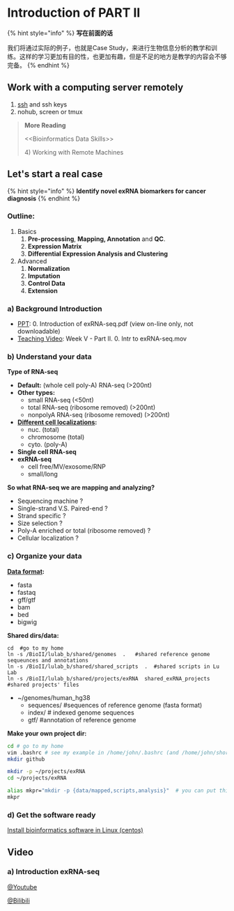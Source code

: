 # Introduction of PART II

{% hint style="info" %}
**写在前面的话**

我们将通过实际的例子，也就是Case Study，来进行生物信息分析的教学和训练。这样的学习更加有目的性，也更加有趣，但是不足的地方是教学的内容会不够完备。
{% endhint %}

## Work with a computing server remotely  <a id="1"></a>

1. [ssh](../part-i-basic-skills/2.linux.md#4-setup-ssh-key) and ssh keys
2. nohub, screen or tmux

> **More Reading**
>
> &lt;&lt;Bioinformatics Data Skills&gt;&gt;
>
> 4\) Working with Remote Machines

## Let's start a real case

{% hint style="info" %}
**Identify novel exRNA biomarkers for cancer diagnosis**
{% endhint %}

### Outline:

1. Basics
   1. **Pre-processing**, **Mapping, Annotation** and **QC**. 
   2. **Expression Matrix**
   3. **Differential Expression Analysis and Clustering**
2. Advanced
   1. **Normalization**
   2. **Imputation**
   3. **Control Data**
   4. **Extension**

### a\) Background Introduction

* [PPT](../getting-startted.md#learning-materials):  0. Introduction of exRNA-seq.pdf \(view on-line only, not downloadable\)
* [Teaching Video](../getting-startted.md#learning-materials): Week V - Part II. 0. Intr to exRNA-seq.mov

### b\) Understand your data

**Type of RNA-seq**

* **Default:** \(whole cell poly-A\) RNA-seq  \(&gt;200nt\)
* **Other types:**
  * small RNA-seq  \(&lt;50nt\)
  * total RNA-seq \(ribosome removed\) \(&gt;200nt\)
  * nonpolyA RNA-seq \(ribosome removed\) \(&gt;200nt\)
* [**Different cell localizations**](5.control-data.md#local)**:**
  * nuc. \(total\) 
  * chromosome \(total\) 
  * cyto. \(poly-A\) 
* **Single cell RNA-seq**
* **exRNA-seq**
  * cell free/MV/exosome/RNP
  * small/long

**So what RNA-seq we are mapping and analyzing?**

* Sequencing machine ?
* Single-strand V.S. Paired-end ?
* Strand specific ?
* Size selection ?
* Poly-A enriched or total \(ribosome removed\) ?
* Cellular localization ?

### c\) Organize your data

[**Data format**](https://genome.ucsc.edu/FAQ/FAQformat.html)**:**

* fasta
* fastaq
* gff/gtf
* bam
* bed
* bigwig

**Shared dirs/data:**

```text
cd  #go to my home
ln -s /BioII/lulab_b/shared/genomes  .   #shared reference genome sequeunces and annotations
ln -s /BioII/lulab_b/shared/shared_scripts  .  #shared scripts in Lu Lab
ln -s /BioII/lulab_b/shared/projects/exRNA  shared_exRNA_projects   #shared projects' files
```

* ~/genomes/human\_hg38
  * sequences/ \#sequences of reference genome \(fasta format\)
  * index/ \# indexed genome sequences
  * gtf/   \#annotation of reference genome 

**Make your own project dir:**

```bash
cd # go to my home
vim .bashrc # see my example in /home/john/.bashrc (and /home/john/shortcuts)
mkdir github

mkdir -p ~/projects/exRNA
cd ~/projects/exRNA

alias mkpr="mkdir -p {data/mapped,scripts,analysis}"  # you can put this in your ~/.bashrc
mkpr
```

### d\) Get the software ready

[Install bioinformatics software in Linux \(centos\)](https://github.com/lulab/training/wiki/cnode)

## Video

### a\) Introduction exRNA-seq

[@Youtube](https://youtu.be/ovSVpqcDB8o)

[@Bilibili](https://player.bilibili.com/player.html?aid=30591172&cid=53394108&page=1)

